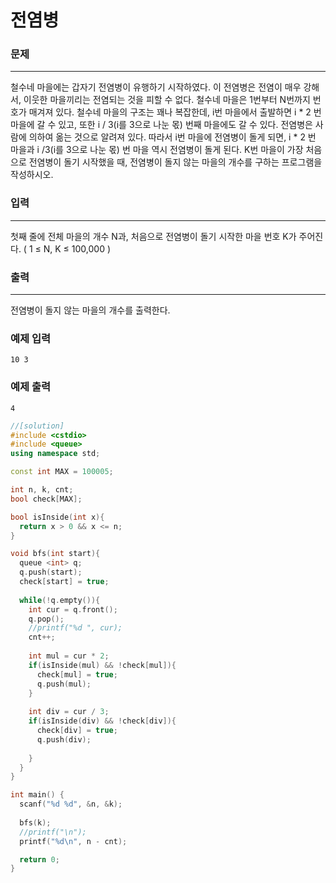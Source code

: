 # 전염병

### 문제

------

철수네 마을에는 갑자기 전염병이 유행하기 시작하였다. 이 전염병은 전염이 매우 강해서, 이웃한 마을끼리는 전염되는 것을 피할 수 없다. 철수네 마을은 1번부터 N번까지 번호가 매겨져 있다. 철수네 마을의 구조는 꽤나 복잡한데, i번 마을에서 출발하면 i * 2 번 마을에 갈 수 있고, 또한 i / 3(i를 3으로 나눈 몫) 번째 마을에도 갈 수 있다. 전염병은 사람에 의하여 옮는 것으로 알려져 있다. 따라서 i번 마을에 전염병이 돌게 되면, i * 2 번 마을과 i /3(i를 3으로 나눈 몫) 번 마을 역시 전염병이 돌게 된다. K번 마을이 가장 처음으로 전염병이 돌기 시작했을 때, 전염병이 돌지 않는 마을의 개수를 구하는 프로그램을 작성하시오.

 

### 입력

------

첫째 줄에 전체 마을의 개수 N과, 처음으로 전염병이 돌기 시작한 마을 번호 K가 주어진다. ( 1 ≤ N, K ≤ 100,000 )

 

### 출력

------

전염병이 돌지 않는 마을의 개수를 출력한다.

 

### 예제 입력

```
10 3
```

### 예제 출력

```
4
```

```c++
//[solution]
#include <cstdio>
#include <queue>
using namespace std;

const int MAX = 100005;

int n, k, cnt;
bool check[MAX];

bool isInside(int x){
  return x > 0 && x <= n;
}

void bfs(int start){
  queue <int> q;
  q.push(start);
  check[start] = true;
  
  while(!q.empty()){
    int cur = q.front();
    q.pop();
    //printf("%d ", cur);
    cnt++;
    
    int mul = cur * 2;
    if(isInside(mul) && !check[mul]){
      check[mul] = true;
      q.push(mul);
    }
    
    int div = cur / 3;
    if(isInside(div) && !check[div]){
      check[div] = true;
      q.push(div);
      
    }
  }
}

int main() {
  scanf("%d %d", &n, &k);
  
  bfs(k);
  //printf("\n");
  printf("%d\n", n - cnt);

  return 0;
}
```

